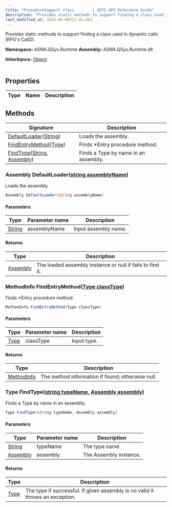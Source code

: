 ```yaml
---
title: "ProcedureSupport class        | QSYS API Reference Guide"
description: "Provides static methods to support finding a class used in dynamic calls (RPG&#39;s CallD). "
last_modified_at: 2024-08-08T21:41:46Z
---
```


Provides static methods to support finding a class used in dynamic calls (RPG's CallD).

**Namespace:** ASNA.QSys.Runtime
**Assembly:** ASNA.QSys.Runtime.dll

**Inheritance:** [Object](https://docs.microsoft.com/en-us/dotnet/api/system.object)
<br>
<br>

## Properties

| Type | Name | Description
| --- | --- | --- 

## Methods

| Signature | Description |
| --- | --- |
| [DefaultLoader](#assembly-defaultloaderstring-assemblyname)([String](https://docs.microsoft.com/en-us/dotnet/api/system.string)) | Loads the assembly.
| [FindEntryMethod](#methodinfo-findentrymethodtype-classtype)([Type](https://docs.microsoft.com/en-us/dotnet/api/system.type)) | Finds *Entry procedure method.
| [FindType](#type-findtypestring-typename-assembly-assembly)([String](https://docs.microsoft.com/en-us/dotnet/api/system.string), [Assembly](https://learn.microsoft.com/en-us/dotnet/api/system.reflection.assembly?view=net-8.0)) | Finds a Type by name in an assembly.

### Assembly DefaultLoader([string assemblyName](https://learn.microsoft.com/en-us/dotnet/api/system.string?view=net-8.0))

Loads the assembly.

```cs
Assembly DefaultLoader(string assemblyName)
```

#### Parameters

| Type | Parameter name | Description
| --- | --- | ---
| [String](https://docs.microsoft.com/en-us/dotnet/api/system.string) | assemblyName | Input assembly name.

#### Returns

| Type | Description
| --- | ---
| [Assembly](https://learn.microsoft.com/en-us/dotnet/api/system.reflection.assembly?view=net-8.0) | The loaded assembly instance or null if fails to find it.

### MethodInfo FindEntryMethod([Type classType](https://docs.microsoft.com/en-us/dotnet/api/system.type))

Finds *Entry procedure method.

```cs
MethodInfo FindEntryMethod(Type classType)
```

#### Parameters

| Type | Parameter name | Description
| --- | --- | ---
| [Type](https://docs.microsoft.com/en-us/dotnet/api/system.type) | classType | Input type.

#### Returns

| Type | Description
| --- | ---
| [MethodInfo](https://learn.microsoft.com/en-us/dotnet/api/system.reflection.methodinfo?view=net-8.0) | The method information if found; otherwise null.

### Type FindType([string typeName](https://learn.microsoft.com/en-us/dotnet/api/system.string?view=net-8.0), [Assembly assembly](https://learn.microsoft.com/en-us/dotnet/api/system.reflection.assembly?view=net-8.0))

Finds a Type by name in an assembly.

```cs
Type FindType(string typeName, Assembly assembly)
```

#### Parameters

| Type | Parameter name | Description
| --- | --- | ---
| [String](https://docs.microsoft.com/en-us/dotnet/api/system.string) | typeName | The type name.
| [Assembly](https://learn.microsoft.com/en-us/dotnet/api/system.reflection.assembly?view=net-8.0) | assembly | The Assembly instance.

#### Returns

| Type | Description
| --- | ---
| [Type](https://docs.microsoft.com/en-us/dotnet/api/system.type) | The type if successful. If given assembly is no valid it throws an exception.
